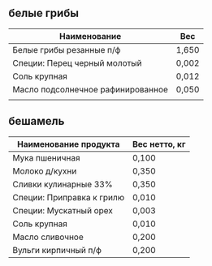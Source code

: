 ## белые грибы
| Наименование             | Вес |
| --------------------------------- | --------------------- |
| Белые грибы резанные п/ф          | 1,650                 |
| Специи: Перец черный молотый      | 0,002                 |
| Соль крупная                      | 0,012                 |
| Масло подсолнечное рафинированное | 0,050                 |
|                                   |                       |
## бешамель
| Наименование продукта     | Вес нетто, кг |
| ------------------------- | ------------- |
| Мука пшеничная            | 0,100         |
| Молоко д/кухни            | 0,350         |
| Сливки кулинарные 33%     | 0,350         |
| Специи: Приправка к грилю | 0,010         |
| Специи: Мускатный орех    | 0,003         |
| Соль крупная              | 0,010         |
| Масло сливочное           | 0,200         |
| Вульги кирпичный п/ф      | 0,200         |
